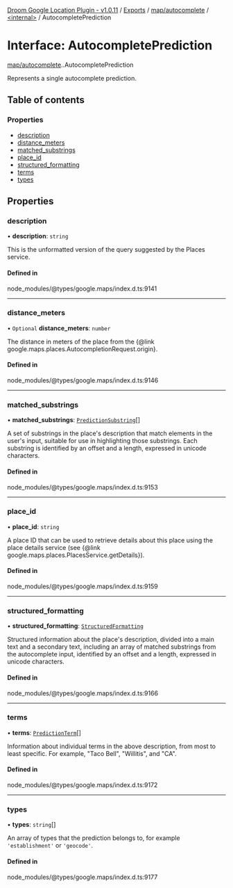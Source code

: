 [Droom Google Location Plugin - v1.0.11](../README.md) / [Exports](../modules.md) / [map/autocomplete](../modules/map_autocomplete.md) / [<internal\>](../modules/map_autocomplete._internal_.md) / AutocompletePrediction

# Interface: AutocompletePrediction

[map/autocomplete](../modules/map_autocomplete.md).[<internal>](../modules/map_autocomplete._internal_.md).AutocompletePrediction

Represents a single autocomplete prediction.

## Table of contents

### Properties

- [description](map_autocomplete._internal_.AutocompletePrediction.md#description)
- [distance\_meters](map_autocomplete._internal_.AutocompletePrediction.md#distance_meters)
- [matched\_substrings](map_autocomplete._internal_.AutocompletePrediction.md#matched_substrings)
- [place\_id](map_autocomplete._internal_.AutocompletePrediction.md#place_id)
- [structured\_formatting](map_autocomplete._internal_.AutocompletePrediction.md#structured_formatting)
- [terms](map_autocomplete._internal_.AutocompletePrediction.md#terms)
- [types](map_autocomplete._internal_.AutocompletePrediction.md#types)

## Properties

### description

• **description**: `string`

This is the unformatted version of the query suggested by the Places
service.

#### Defined in

node_modules/@types/google.maps/index.d.ts:9141

___

### distance\_meters

• `Optional` **distance\_meters**: `number`

The distance in meters of the place from the {@link
google.maps.places.AutocompletionRequest.origin}.

#### Defined in

node_modules/@types/google.maps/index.d.ts:9146

___

### matched\_substrings

• **matched\_substrings**: [`PredictionSubstring`](map_autocomplete._internal_.PredictionSubstring.md)[]

A set of substrings in the place&#39;s description that match elements in
the user&#39;s input, suitable for use in highlighting those substrings.
Each substring is identified by an offset and a length, expressed in
unicode characters.

#### Defined in

node_modules/@types/google.maps/index.d.ts:9153

___

### place\_id

• **place\_id**: `string`

A place ID that can be used to retrieve details about this place using
the place details service (see {@link
google.maps.places.PlacesService.getDetails}).

#### Defined in

node_modules/@types/google.maps/index.d.ts:9159

___

### structured\_formatting

• **structured\_formatting**: [`StructuredFormatting`](map_autocomplete._internal_.StructuredFormatting.md)

Structured information about the place&#39;s description, divided into a
main text and a secondary text, including an array of matched substrings
from the autocomplete input, identified by an offset and a length,
expressed in unicode characters.

#### Defined in

node_modules/@types/google.maps/index.d.ts:9166

___

### terms

• **terms**: [`PredictionTerm`](map_autocomplete._internal_.PredictionTerm.md)[]

Information about individual terms in the above description, from most to
least specific. For example, &quot;Taco Bell&quot;, &quot;Willitis&quot;,
and &quot;CA&quot;.

#### Defined in

node_modules/@types/google.maps/index.d.ts:9172

___

### types

• **types**: `string`[]

An array of types that the prediction belongs to, for example
<code>'establishment'</code> or <code>'geocode'</code>.

#### Defined in

node_modules/@types/google.maps/index.d.ts:9177
